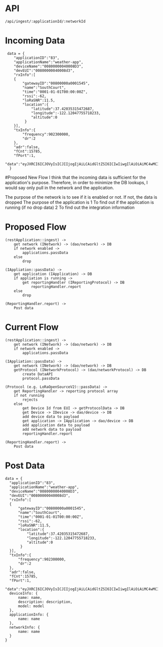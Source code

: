 # API
`/api/ingest/:applicationId/:networkId`

# Incoming Data
```
 data = {
    "applicationID":"83",
    "applicationName":"weather-app",
    "deviceName":"00800000040008D3",
    "devEUI":"00800000040008d3",
    "rxInfo":[
    {
        "gatewayID":"00800000a0001545",
        "name":"SouthCourt",
        "time":"0001-01-01T00:00:00Z",
        "rssi":-62,
        "loRaSNR":11.5,
        "location":{
            "latitude":37.42035315472687,
            "longitude":-122.12047755718233,
            "altitude":0
         }
    }],
    "txInfo":{
        "frequency":902300000,
        "dr":2
    },
    "adr":false,
    "fCnt":15785,
    "fPort":1,
    "data":"eyJXRCI6ICJOVyIsICJIIjogIjAiLCAidGltZSI6ICIwIiwgIlAiOiAiMC4wMCIsICJXUyI6ICIwLjAiLCAiVCI6ICIwLjAiLCAiUkMiOiAiMC4wMCJ9",
  }

```

#Proposed New Flow
I think that the incoming data is sufficient for the application's purpose.  Therefore, in order to minimize the DB lookups,
I would say only pull in the network and the application.  

The purpose of the network is to see if it is enabled or not.  If not, the data is dropped
The purpose of the application is 
 1 To find out if the application is running (if no drop data)
 2 To find out the integration information
 
# Proposed Flow
```
(restApplication::ingest) -> 
    get network (INetwork) -> (dao/network) -> DB 
    if network enabled -> 
        applications.passData
    else 
        drop
        
(IAppliation::passData) ->
    get application (IApplication) -> DB
    if appliation is running ->
        get reportingHandler (IReportingProtocol) -> DB
            reportingHandler.report
    else 
        drop
     
(ReportingHandler.report) ->
    Post data
```


# Current Flow
```
(restApplication::ingest) -> 
    get network (INetwork) -> (dao/network) -> DB 
    if network enabled -> 
        applications.passData
        
(IAppliation::passData) ->
    get network (INetwork) -> (dao/network) -> DB
    getProtocol (INetworkProtocol) -> (dao/networkProtocol) -> DB
        create DataAPI
        protocol.passData
    
(Protocol (e.g. LoRaOpenSourceV2)::passData) -> 
    get ReportingHandler -> reporting protocol array
    if not running
        rejects
    else 
        get Device Id from EUI -> getProtocolData -> DB
        get Device -> IDevice -> dao/device -> DB 
        add device data to payload
        get application -> IApplication -> dao/device -> DB 
        add application data to payload
        add network data to payload
        reportingHandler.report
        
(ReportingHandler.report) ->
    Post data
```

# Post Data
  ```
  data = {
    "applicationID":"83",
    "applicationName":"weather-app",
    "deviceName":"00800000040008D3",
    "devEUI":"00800000040008d3",
    "rxInfo":[
    {
        "gatewayID":"00800000a0001545",
        "name":"SouthCourt",
        "time":"0001-01-01T00:00:00Z",
        "rssi":-62,
        "loRaSNR":11.5,
        "location":{
            "latitude":37.42035315472687,
            "longitude":-122.12047755718233,
            "altitude":0
         }
    }],
    "txInfo":{
        "frequency":902300000,
        "dr":2
    },
    "adr":false,
    "fCnt":15785,
    "fPort":1,
    "data":"eyJXRCI6ICJOVyIsICJIIjogIjAiLCAidGltZSI6ICIwIiwgIlAiOiAiMC4wMCIsICJXUyI6ICIwLjAiLCAiVCI6ICIwLjAiLCAiUkMiOiAiMC4wMCJ9",
    deviceInfo: {
        name: name,
        description: description,
        model: model
    },
    applicationInfo: {
        name: name
    },
    networkInfo: {
        name: name
    }
  }
```
